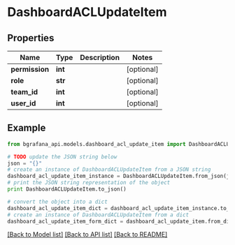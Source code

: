 # DashboardACLUpdateItem


## Properties
Name | Type | Description | Notes
------------ | ------------- | ------------- | -------------
**permission** | **int** |  | [optional] 
**role** | **str** |  | [optional] 
**team_id** | **int** |  | [optional] 
**user_id** | **int** |  | [optional] 

## Example

```python
from bgrafana_api.models.dashboard_acl_update_item import DashboardACLUpdateItem

# TODO update the JSON string below
json = "{}"
# create an instance of DashboardACLUpdateItem from a JSON string
dashboard_acl_update_item_instance = DashboardACLUpdateItem.from_json(json)
# print the JSON string representation of the object
print DashboardACLUpdateItem.to_json()

# convert the object into a dict
dashboard_acl_update_item_dict = dashboard_acl_update_item_instance.to_dict()
# create an instance of DashboardACLUpdateItem from a dict
dashboard_acl_update_item_form_dict = dashboard_acl_update_item.from_dict(dashboard_acl_update_item_dict)
```
[[Back to Model list]](../README.md#documentation-for-models) [[Back to API list]](../README.md#documentation-for-api-endpoints) [[Back to README]](../README.md)


